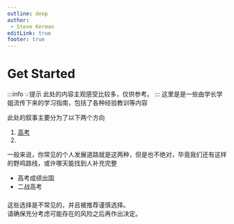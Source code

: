 ```yaml
---
outline: deep
author:
 - Steve Kerman
editLink: true
footer: true
---
```


# Get Started

:::info 💡提示
此处的内容主观感受比较多，仅供参考。
:::
这里是是一些由学长学姐流传下来的学习指南，包括了各种经验教训等内容  


此处的叙事主要分为了以下两个方向

1. <Badge type="tip"><a href="/guide/study/preparatory">高考</a></Badge>
2. <Badge type="tip" text="出国"/>

一般来说，你常见的个人发展道路就是这两种，但是也不绝对，毕竟我们还有这样的野鸡路线，或许哪天能找到人补充完整
 - <Badge type="warning">高考成绩出国</Badge>
 - <Badge type="warning">二战高考</Badge>
  
<div class="tip custom-block" style="padding-top: 8px">
这些选择是不常见的，并且被推荐谨慎选择。<br/>
请确保充分考虑可能存在的风险之后再作出决定。
</div>
